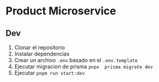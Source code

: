 # Product Microservice

## Dev

1. Clonar el repositorio
2. Instalar dependencias
3. Crear un archivo `.env` basado en el `.env.template`
4. Ejecutar migracion de prisma `pnpx  prisma migrate dev`
5. Ejecutar `pnpm run start:dev`